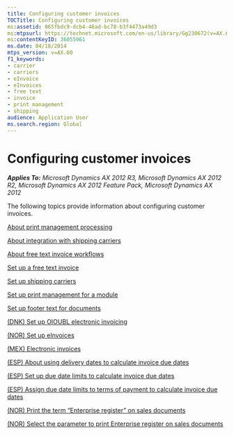 ```yaml
---
title: Configuring customer invoices
TOCTitle: Configuring customer invoices
ms:assetid: 065fbdc9-dcb4-46ad-bc78-b3f4473a49d3
ms:mtpsurl: https://technet.microsoft.com/en-us/library/Gg230672(v=AX.60)
ms:contentKeyID: 36055961
ms.date: 04/18/2014
mtps_version: v=AX.60
f1_keywords:
- carrier
- carriers
- eInvoice
- eInvoices
- free text
- invoice
- print management
- shipping
audience: Application User
ms.search.region: Global
---
```


# Configuring customer invoices 


_**Applies To:** Microsoft Dynamics AX 2012 R3, Microsoft Dynamics AX 2012 R2, Microsoft Dynamics AX 2012 Feature Pack, Microsoft Dynamics AX 2012_

The following topics provide information about configuring customer invoices.

[About print management processing](about-print-management-processing.md)

[About integration with shipping carriers](about-integration-with-shipping-carriers.md)

[About free text invoice workflows](about-free-text-invoice-workflows.md)

[Set up a free text invoice](set-up-a-free-text-invoice.md)

[Set up shipping carriers](set-up-shipping-carriers.md)

[Set up print management for a module](set-up-print-management-for-a-module.md)

[Set up footer text for documents](set-up-footer-text-for-documents.md)

[(DNK) Set up OIOUBL electronic invoicing](dnk-set-up-oioubl-electronic-invoicing.md)

[(NOR) Set up eInvoices](nor-set-up-einvoices.md)

[(MEX) Electronic invoices](mex-electronic-invoices.md)

[(ESP) About using delivery dates to calculate invoice due dates](esp-about-using-delivery-dates-to-calculate-invoice-due-dates.md)

[(ESP) Set up due date limits to calculate invoice due dates](esp-set-up-due-date-limits-to-calculate-invoice-due-dates.md)

[(ESP) Assign due date limits to terms of payment to calculate invoice due dates](esp-assign-due-date-limits-to-terms-of-payment-to-calculate-invoice-due-dates.md)

[(NOR) Print the term “Enterprise register” on sales documents](nor-print-the-term-enterprise-register-on-sales-documents.md)

[(NOR) Select the parameter to print Enterprise register on sales documents](nor-select-the-parameter-to-print-enterprise-register-on-sales-documents.md)

  



